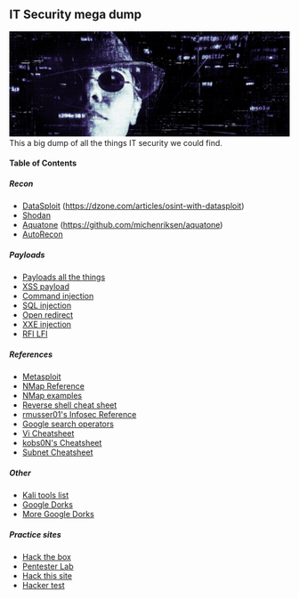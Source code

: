 ## IT Security mega dump
![Hacker logo](/images/top.jpg)
This a big dump of all the things IT security we could find. 

#### Table of Contents
##### Recon
 * [DataSploit](https://github.com/DataSploit/datasploit) 
   (https://dzone.com/articles/osint-with-datasploit)
 * [Shodan](https://www.shodan.io/)
 * [Aquatone](https://www.kitploit.com/2017/07/aquatone-tool-for-domain-flyovers.html)
   (https://github.com/michenriksen/aquatone)
 * [AutoRecon](https://github.com/Tib3rius/AutoRecon)
##### Payloads
 * [Payloads all the things](https://github.com/swisskyrepo/PayloadsAllTheThings#payloads-all-the-things-)
 * [XSS payload](https://github.com/payloadbox/xss-payload-list#-cross-site-scripting--xss--vulnerability-payload-list-)
 * [Command injection](https://github.com/payloadbox/command-injection-payload-list#command-injection-payload-list)
 * [SQL injection](https://github.com/payloadbox/sql-injection-payload-list#sql-injection-payload-list)
 * [Open redirect](https://github.com/payloadbox/open-redirect-payload-list#open-redirect-payload-list)
 * [XXE injection](https://github.com/payloadbox/xxe-injection-payload-list#xml-external-entity-xxe-injection-payload-list)
 * [RFI LFI](https://github.com/payloadbox/rfi-lfi-payload-list#rfilfi-payload-list)
##### References
 * [Metasploit](https://github.com/rapid7/metasploit-framework/wiki)
 * [NMap Reference](https://github.com/4n0nh3r0/nmap#nmap-reference-guide)
 * [NMap examples](https://linuxhint.com/30_nmap_examples/)
 * [Reverse shell cheat sheet](https://highon.coffee/blog/reverse-shell-cheat-sheet/)
 * [rmusser01's Infosec Reference](https://github.com/rmusser01/Infosec_Reference)
 * [Google search operators](https://www.ma-no.org/en/security/google-hacking-secrets-the-hidden-codes-of-google)
 * [Vi Cheatsheet](https://www2.seas.gwu.edu/~mems/ece215/reference/vi-cheatsheet.pdf)
 * [kobs0N's Cheatsheet](https://github.com/kobs0N/Hacking-Cheatsheet)
 * [Subnet Cheatsheet](https://packetlife.net/media/library/15/IPv4_Subnetting.pdf)
##### Other
 * [Kali tools list](https://tools.kali.org/tools-listing)
 * [Google Dorks](DORKS)
 * [More Google Dorks](https://hackersonlineclub.com/google-hacking/)
##### Practice sites
 * [Hack the box](https://www.hackthebox.eu/)
 * [Pentester Lab](https://pentesterlab.com/)
 * [Hack this site](https://www.hackthissite.org/)
 * [Hacker test](https://www.hackertest.net/)

